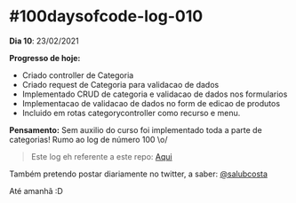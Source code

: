 # #100daysofcode-log-010

__Dia 10__: 23/02/2021

__Progresso de hoje:__
-	Criado controller de Categoria
-	Criado request de Categoria para validacao de dados
-	Implementado CRUD de categoria e validacao de dados nos formularios
-	Implementacao de validacao de dados no form de edicao de produtos
- 	Incluido em rotas categorycontroller como recurso e menu.

__Pensamento:__ Sem auxilio do curso foi implementado toda a parte de categorias! Rumo ao log de número 100 \o/

> Este log eh referente a este repo: [Aqui](https://github.com/salubcosta/l8-marketplace)


Também pretendo postar diariamente no twitter, a saber: [@salubcosta](https://twitter.com/salubcosta)

Até amanhã :D 
